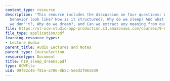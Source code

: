 ```yaml
---
content_type: resource
description: 'This reource includes the discussion on four questions: What does sleep
  behavior look like? How is it structured?, Why do we sleep? And what happens if
  we don''t?, Why do we dream?, and Can we extract any meaning from our dreams?'
file: https://ol-ocw-studio-app-production.s3.amazonaws.com/courses/9-00-introduction-to-psychology-fall-2004/09f82c46f81ea7868b5c5e6d2f065039_h19_sleep_dreams.pdf
file_type: application/pdf
learning_resource_types:
- Lecture Audio
parent_title: Audio Lectures and Notes
parent_type: CourseSection
resourcetype: Document
title: h19_sleep_dreams.pdf
type: OCWFile
uid: 09f82c46-f81e-a786-8b5c-5e6d2f065039
---
```

